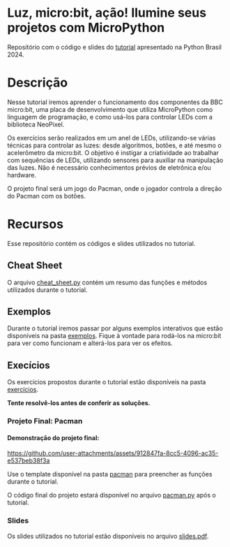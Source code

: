 # Luz, micro:bit, ação! Ilumine seus projetos com MicroPython

Repositório com o código e slides do [tutorial](https://talks.python.org.br/pythonbrasil-2024/talk/PWVYJG/) apresentado na Python Brasil 2024.

# Descrição
Nesse tutorial iremos aprender o funcionamento dos componentes da BBC micro:bit, uma placa de desenvolvimento que utiliza MicroPython como linguagem de programação, e como usá-los para controlar LEDs com a biblioteca NeoPixel.

Os exercícios serão realizados em um anel de LEDs, utilizando-se várias técnicas para controlar as luzes: desde algoritmos, botões, e até mesmo o acelerômetro da micro:bit. O objetivo é instigar a criatividade ao trabalhar com sequências de LEDs, utilizando sensores para auxiliar na manipulação das luzes. Não é necessário conhecimentos prévios de eletrônica e/ou hardware.

O projeto final será um jogo do Pacman, onde o jogador controla a direção do Pacman com os botões.

# Recursos
Esse repositório contém os códigos e slides utilizados no tutorial.

## Cheat Sheet
O arquivo [cheat_sheet.py](cheat_sheet.py) contém um resumo das funções e métodos utilizados durante o tutorial.

## Exemplos
Durante o tutorial iremos passar por alguns exemplos interativos que estão disponíveis na pasta [exemplos](exemplos). Fique à vontade para rodá-los na micro:bit para ver como funcionam e alterá-los para ver os efeitos.

## Execícios
Os exercícios propostos durante o tutorial estão disponíveis na pasta [exercícios](exercícios).

**Tente resolvê-los antes de conferir as soluções.**

### Projeto Final: Pacman

#### Demonstração do projeto final:
https://github.com/user-attachments/assets/912847fa-8cc5-4096-ac35-e537beb38f3a

Use o template disponível na pasta [pacman](pacman) para preencher as funções durante o tutorial.

O código final do projeto estará disponível no arquivo [pacman.py](pacman/pacman.py) após o tutorial.

### Slides
Os slides utilizados no tutorial estão disponíveis no arquivo [slides.pdf](slides/slides.pdf).
